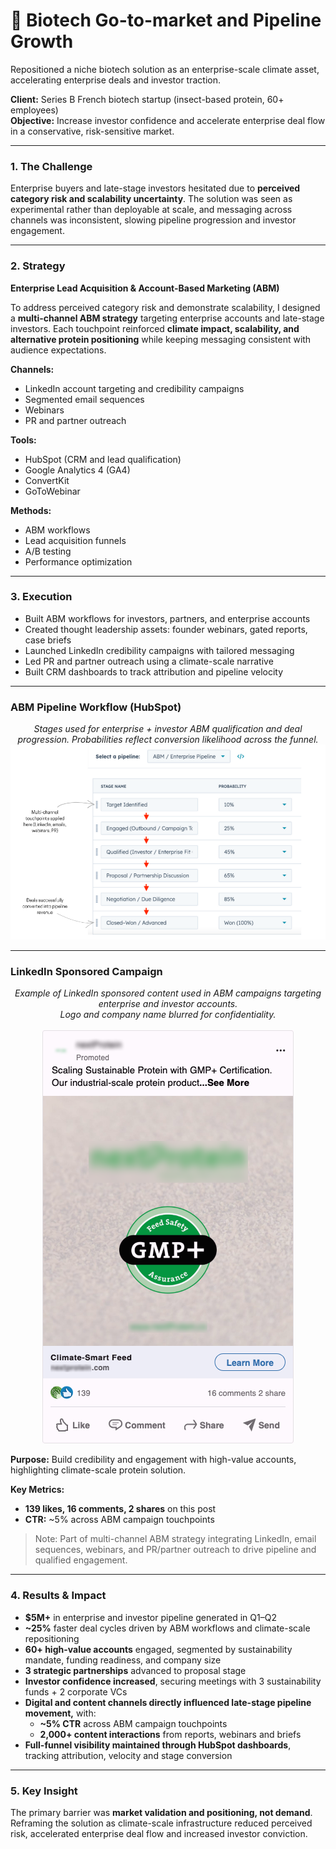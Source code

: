 # 🧬 Biotech Go-to-market and Pipeline Growth
Repositioned a niche biotech solution as an enterprise-scale climate asset, accelerating enterprise deals and investor traction.

**Client:** Series B French biotech startup (insect-based protein, 60+ employees)  
**Objective:** Increase investor confidence and accelerate enterprise deal flow in a conservative, risk-sensitive market.

---

### 1. The Challenge
Enterprise buyers and late-stage investors hesitated due to **perceived category risk and scalability uncertainty**. The solution was seen as experimental rather than deployable at scale, and messaging across channels was inconsistent, slowing pipeline progression and investor engagement.

---

### 2. Strategy
**Enterprise Lead Acquisition & Account-Based Marketing (ABM)**

To address perceived category risk and demonstrate scalability, I designed a **multi-channel ABM strategy** targeting enterprise accounts and late-stage investors. Each touchpoint reinforced **climate impact, scalability, and alternative protein positioning** while keeping messaging consistent with audience expectations.

**Channels:**
* LinkedIn account targeting and credibility campaigns
* Segmented email sequences
* Webinars
* PR and partner outreach

**Tools:**
* HubSpot (CRM and lead qualification)
* Google Analytics 4 (GA4)
* ConvertKit
* GoToWebinar

**Methods:**
* ABM workflows
* Lead acquisition funnels
* A/B testing
* Performance optimization

---

### 3. Execution
* Built ABM workflows for investors, partners, and enterprise accounts  
* Created thought leadership assets: founder webinars, gated reports, case briefs  
* Launched LinkedIn credibility campaigns with tailored messaging  
* Led PR and partner outreach using a climate-scale narrative
* Built CRM dashboards to track attribution and pipeline velocity  

---

### ABM Pipeline Workflow (HubSpot)

<p align="center">
<em>Stages used for enterprise + investor ABM qualification and deal progression. Probabilities reflect conversion likelihood across the funnel.</em> 
<img src="abm_pipeline_screenshot.png" alt="HubSpot Pipeline Screenshot" />
</p>

---
### LinkedIn Sponsored Campaign

<div align="center">
<em>Example of LinkedIn sponsored content used in ABM campaigns targeting enterprise and investor accounts.</em><br>
<em>Logo and company name blurred for confidentiality.</em><br><br>
<img src="Biotech LinkedIn Sponsored Post Screenshot.png" alt="LinkedIn Sponsored Post Screenshot" />
</div>

**Purpose:** Build credibility and engagement with high-value accounts, highlighting climate-scale protein solution.

**Key Metrics:**
* **139 likes, 16 comments, 2 shares** on this post  
* **CTR:** ~5% across ABM campaign touchpoints  

> Note: Part of multi-channel ABM strategy integrating LinkedIn, email sequences, webinars, and PR/partner outreach to drive pipeline and qualified engagement.

--- 

### 4. Results & Impact

- **$5M+** in enterprise and investor pipeline generated in Q1–Q2
- **~25%** faster deal cycles driven by ABM workflows and climate-scale repositioning
- **60+ high-value accounts** engaged, segmented by sustainability mandate, funding readiness, and company size
- **3 strategic partnerships** advanced to proposal stage
- **Investor confidence increased**, securing meetings with 3 sustainability funds + 2 corporate VCs
- **Digital and content channels directly influenced late-stage pipeline movement,** with:
  - **~5% CTR** across ABM campaign touchpoints
  - **2,000+ content interactions** from reports, webinars and briefs
- **Full-funnel visibility maintained through HubSpot dashboards**, tracking attribution, velocity and stage conversion



---

### 5. Key Insight
The primary barrier was **market validation and positioning, not demand**. Reframing the solution as climate-scale infrastructure reduced perceived risk, accelerated enterprise deal flow and increased investor conviction.
